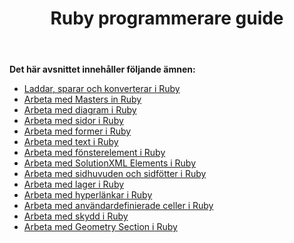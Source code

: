﻿---
title: Ruby programmerare guide
type: docs
weight: 20
url: /sv/java/ruby-programmers-guide/
---
**Det här avsnittet innehåller följande ämnen:**

- [Laddar, sparar och konverterar i Ruby](https://docs.aspose.com/diagram/java/loading-saving-and-converting-in-ruby/)
- [Arbeta med Masters in Ruby](/diagram/sv/java/working-with-masters-in-ruby/)
- [Arbeta med diagram i Ruby](/diagram/sv/java/working-with-diagrams-in-ruby/)
- [Arbeta med sidor i Ruby](/diagram/sv/java/working-with-pages-in-ruby/)
- [Arbeta med former i Ruby](/diagram/sv/java/working-with-shapes-in-ruby/)
- [Arbeta med text i Ruby](/diagram/sv/java/working-with-text-in-ruby/)
- [Arbeta med fönsterelement i Ruby](/diagram/sv/java/working-with-window-elements-in-ruby/)
- [Arbeta med SolutionXML Elements i Ruby](/diagram/sv/java/working-with-solutionxml-elements-in-ruby/)
- [Arbeta med sidhuvuden och sidfötter i Ruby](/diagram/sv/java/working-with-headers-and-footers-in-ruby/)
- [Arbeta med lager i Ruby](/diagram/sv/java/working-with-layers-in-ruby/)
- [Arbeta med hyperlänkar i Ruby](/diagram/sv/java/working-with-hyperlinks-in-ruby/)
- [Arbeta med användardefinierade celler i Ruby](/diagram/sv/java/working-with-user-defined-cells-in-ruby/)
- [Arbeta med skydd i Ruby](/diagram/sv/java/working-with-protection-in-ruby/)
- [Arbeta med Geometry Section i Ruby](/diagram/sv/java/working-with-geometry-section-in-ruby/)
